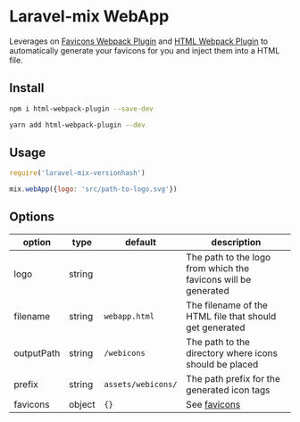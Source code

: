 # Laravel-mix WebApp

Leverages on [Favicons Webpack Plugin](https://github.com/jantimon/favicons-webpack-plugin) and [HTML Webpack Plugin](https://github.com/jantimon/html-webpack-plugin) to automatically generate your favicons for you and inject them into a HTML file.

## Install
```bash
npm i html-webpack-plugin --save-dev
```
```bash
yarn add html-webpack-plugin --dev
```

## Usage
```js
require('laravel-mix-versionhash')

mix.webApp({logo: 'src/path-to-logo.svg'})
```

## Options
| option     | type   | default            | description                                                         |
|------------|--------|--------------------|---------------------------------------------------------------------|
| logo       | string |                    | The path to the logo from which the favicons will be generated      |
| filename   | string | `webapp.html`      | The filename of the HTML file that should get generated             |
| outputPath | string | `/webicons`        | The path to the directory where icons should be placed              |
| prefix     | string | `assets/webicons/` | The path prefix for the generated icon tags                         |
| favicons   | object | `{}`               | See [favicons](https://github.com/jantimon/favicons-webpack-plugin) |
